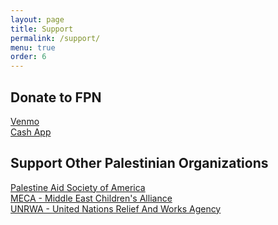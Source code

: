 ```yaml
---
layout: page
title: Support
permalink: /support/
menu: true
order: 6
---
```

## Donate to FPN
<div class="button-container">
    <div class="button">
    <a href="https://account.venmo.com/u/FloridaPalestineNetwork" target="_blank">Venmo</a>
    </div>
</div>
<div class="button-container">
    <div class="button">
    <a href="https://cash.app/$FPNorlando?qr=1" target="_blank">Cash App</a>
    </div>
</div>

## Support Other Palestinian Organizations
<div class="button-container">
    <div class="button">
    <a href="https://www.paypal.com/donate/?cmd=_s-xclick&hosted_button_id=HVV36DB8FR9W6&source=url" target="_blank">Palestine Aid Society of America</a>
    </div>
</div>

<div class="button-container">
    <div class="button">
    <a href="https://www.mecaforpeace.org/donate/" target="_blank">MECA - Middle East Children's Alliance</a>
    </div>
</div>

<div class="button-container">
    <div class="button">
    <a href="https://www.unrwa.org/" target="_blank">UNRWA - United Nations Relief And Works Agency</a>
    </div>
</div>